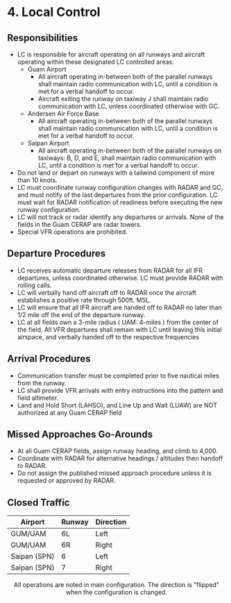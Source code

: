 # 4. Local Control

## Responsibilities

- LC is responsible for aircraft operating on all runways and aircraft operating within these designated LC controlled areas:
  - Guam Airport
    - All aircraft operating in-between both of the parallel runways shall maintain radio communication with LC, until a condition is met for a verbal handoff to occur.
    - Aircraft exiting the runway on taxiway J shall maintain radio communication with LC, unless coordinated otherwise with GC.
  - Andersen Air Force Base
    - All aircraft operating in-between both of the parallel runways shall maintain radio communication with LC, until a condition is met for a verbal handoff to occur.
  - Saipan Airport
    - All aircraft operating in-between both of the parallel runways on taxiways: B, D, and E, shall maintain radio communication with LC, until a condition is met for a verbal handoff to occur.
- Do not land or depart on runways with a tailwind component of more than 10 knots.
- LC must coordinate runway configuration changes with RADAR and GC, and must notify of the last departures from the prior configuration. LC must wait for RADAR notification of readiness before executing the new runway configuration.
- LC will not track or radar identify any departures or arrivals. None of the fields in the Guam CERAP are radar towers.
- Special VFR operations are prohibited.

## Departure Procedures

- LC receives automatic departure releases from RADAR for all IFR departures, unless coordinated otherwise. LC must provide RADAR with rolling calls.
- LC will verbally hand off aircraft off to RADAR once the aircraft establishes a positive rate through 500ft. MSL.
- LC will ensure that all IFR aircraft are handed off to RADAR no later than 1/2 mile off the end of the departure runway.
- LC at all fields own a 3-mile radius ( UAM: 4-miles ) from the center of the field. All VFR departures shall remain with LC until leaving this initial airspace, and verbally handed off to the respective frequencies

## Arrival Procedures

- Communication transfer must be completed prior to five nautical miles from the runway.
- LC shall provide VFR arrivals with entry instructions into the pattern and field altimeter.
- Land and Hold Short (LAHSO), and Line Up and Wait (LUAW) are NOT authorized at any Guam CERAP field

## Missed Approaches Go-Arounds

- At all Guam CERAP fields, assign runway heading, and climb to 4,000.
- Coordinate with RADAR for alternative headings / altitudes then handoff to RADAR.
- Do not assign the published missed approach procedure unless it is requested or approved by RADAR.

## Closed Traffic

| **Airport**  | **Runway** | **Direction** |
|--------------|------------|---------------|
| GUM/UAM      | 6L         | Left          |
| GUM/UAM      | 6R         | Right         |
| Saipan (SPN) | 6          | Left          |
| Saipan (SPN) | 7          | Right         |

<p style="text-align: center;">All operations are noted in main configuration. The direction is "flipped" when the configuration is changed.</p>
